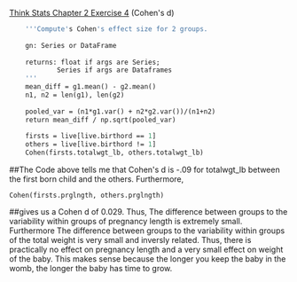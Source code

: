 [Think Stats Chapter 2 Exercise 4](http://greenteapress.com/thinkstats2/html/thinkstats2003.html#toc24) (Cohen's d)

```def Cohen(g1, g2):
    '''Compute's Cohen's effect size for 2 groups.
    
    gn: Series or DataFrame
    
    returns: float if args are Series;
            Series if args are Dataframes
    '''
    mean_diff = g1.mean() - g2.mean()
    n1, n2 = len(g1), len(g2)
    
    pooled_var = (n1*g1.var() + n2*g2.var())/(n1+n2)
    return mean_diff / np.sqrt(pooled_var)
    
    firsts = live[live.birthord == 1]
    others = live[live.birthord != 1]
    Cohen(firsts.totalwgt_lb, others.totalwgt_lb)
```
##The Code above tells me that Cohen's d is -.09 for totalwgt_lb between the first born child and the others. Furthermore, 
```
Cohen(firsts.prglngth, others.prglngth)
```
##gives us a Cohen d of 0.029. Thus, The difference between groups to the variability within groups of pregnancy length is extremely small. Furthermore The difference between groups to the variability within groups of the total weight is very small and inversly related. Thus, there is practically no effect on pregnancy length and a very small effect on weight of the baby. This makes sense because the longer you keep the baby in the womb, the longer the baby has time to grow.

